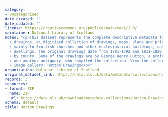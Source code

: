 ```yaml
---
category:
- Uncategorised
date_created: ''
date_updated: ''
license: https://creativecommons.org/publicdomain/mark/1.0/
maintainer: National Library of Scotland
notes: "<p>This dataset represents the complete descriptive metadata for the Hutton\
  \ drawings, a\_digitised collection of drawings, maps, plans and prints\_relating\
  \ mainly to Scottish churches and other ecclesiastical buildings, castles or other\
  \ dwellings. The original drawings date from 1781-1792 and 1811-1820 and are arranged\
  \ by county. Some of the drawings are by George Henry Hutton, a professional soldier\
  \ and amateur antiquary, who compiled the collection. View the collection on the\
  \ image gallery: Hutton Drawings</p>"
organization: National Library of Scotland
original_dataset_link: https://data.nls.uk/data/metadata-collections/hutton-drawings/
records: 3
resources:
- format: ZIP
  name: ZIP
  url: https://data.nls.uk/download/metadata-collections/Hutton-Drawings.zip
schema: default
title: Hutton Drawings
---
```

